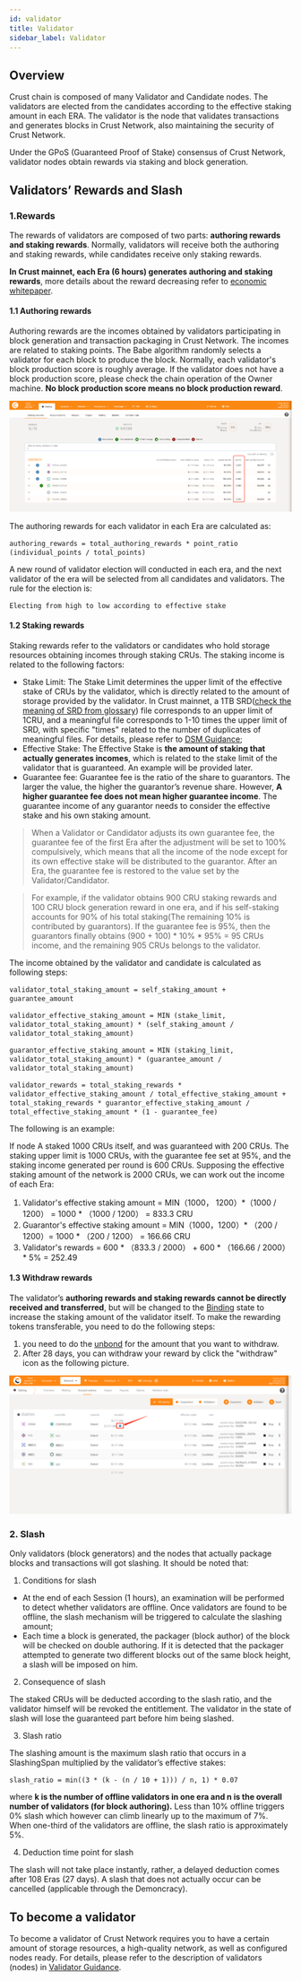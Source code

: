 ```yaml
---
id: validator
title: Validator
sidebar_label: Validator
---
```


## Overview

Crust chain is composed of many Validator and Candidate nodes. The validators are elected from the candidates according to the effective staking amount in each ERA. The validator is the node that validates transactions and generates blocks in Crust Network, also maintaining the security of Crust Network.

Under the GPoS (Guaranteed Proof of Stake) consensus of Crust Network, validator nodes obtain rewards via staking and block generation.

## Validators’ Rewards and Slash

### 1.Rewards

The rewards of validators are composed of two parts: **authoring rewards and staking rewards**. Normally, validators will receive both the authoring and staking rewards, while candidates receive only staking rewards.

**In Crust mainnet, each Era (6 hours) generates authoring and staking rewards**, more details about the reward decreasing refer to [economic whitepaper](https://crust-data.oss-cn-shanghai.aliyuncs.com/crust-home/whitepapers/ecowhitepaper_en.pdf).

#### 1.1 Authoring rewards

Authoring rewards are the incomes obtained by validators participating in block generation and transaction packaging in Crust Network. The incomes are related to staking points. The Babe algorithm randomly selects a validator for each block to produce the block. Normally, each validator's block production score is roughly average. If the validator does not have a block production score, please check the chain operation of the Owner machine. **No block production score means no block production reward**.

![staking_points](assets/gpos/staking_points.jpg)

The authoring rewards for each validator in each Era are calculated as:

```shell
authoring_rewards = total_authoring_rewards * point_ratio (individual_points / total_points)
```

A new round of validator election will conducted in each era, and the next validator of the era will be selected from all candidates and validators. The rule for the election is:

```shell
Electing from high to low according to effective stake 
```

#### 1.2 Staking rewards

Staking rewards refer to the validators or candidates who hold storage resources obtaining incomes through staking CRUs. The staking income is related to the following factors:

- Stake Limit: The Stake Limit determines the upper limit of the effective stake of CRUs by the validator, which is directly related to the amount of storage provided by the validator. In Crust mainnet, a 1TB SRD([check the meaning of SRD from glossary](glossary.md)) file corresponds to an upper limit of 1CRU, and a meaningful file corresponds to 1-10 times the upper limit of SRD, with specific "times" related to the number of duplicates of meaningful files. For details, please refer to [DSM Guidance](DSM.md);
- Effective Stake: The Effective Stake is **the amount of staking that actually generates incomes**, which is related to the stake limit of the validator that is guaranteed. An example will be provided later.
- Guarantee fee: Guarantee fee is the ratio of the share to guarantors. The larger the value, the higher the guarantor’s revenue share. However, **A higher guarantee fee does not mean higher guarantee income**. The guarantee income of any guarantor needs to consider the effective stake and his own staking amount.

> When a Validator or Candidator adjusts its own guarantee fee, the guarantee fee of the first Era after the adjustment will be set to 100% compulsively, which means that all the income of the node except for its own effective stake will be distributed to the guarantor. After an Era, the guarantee fee is restored to the value set by the Validator/Candidator.

> For example, if the validator obtains 900 CRU staking rewards and 100 CRU block generation reward in one era, and if his self-staking accounts for 90% of his total staking(The remaining 10% is contributed by guarantors). If the guarantee fee is 95%, then the guarantors finally obtains (900 + 100) * 10% * 95% = 95 CRUs income, and the remaining 905 CRUs belongs to the validator.

The income obtained by the validator and candidate is calculated as following steps:

```shell
validator_total_staking_amount = self_staking_amount + guarantee_amount
```

```shell
validator_effective_staking_amount = MIN (stake_limit, validator_total_staking_amount) * (self_staking_amount / validator_total_staking_amount)
```

```shell
guarantor_effective_staking_amount = MIN (staking_limit, validator_total_staking_amount) * (guarantee_amount / validator_total_staking_amount)
```

```shell
validator_rewards = total_staking_rewards * validator_effective_staking_amount / total_effective_staking_amount + total_staking_rewards * guarantor_effective_staking_amount / total_effective_staking_amount * (1 - guarantee_fee)
```

The following is an example:

If node A staked 1000 CRUs itself, and was guaranteed with 200 CRUs. The staking upper limit is 1000 CRUs, with the guarantee fee set at 95%, and the staking income generated per round is 600 CRUs. Supposing the effective staking amount of the network is 2000 CRUs, we can work out the income of each Era:

1. Validator's effective staking amount = MIN（1000， 1200）*（1000 / 1200） = 1000 * （1000 / 1200） = 833.3 CRU
2. Guarantor's effective staking amount = MIN（1000，1200）* （200 / 1200）= 1000 * （200 / 1200） = 166.66 CRU
3. Validator's rewards = 600 * （833.3 / 2000） + 600 * （166.66 / 2000） * 5% = 252.49

#### 1.3 Withdraw rewards

The validator’s **authoring rewards and staking rewards cannot be directly received and transferred**, but will be changed to the [Binding](new-bond.md) state to increase the staking amount of the validator itself. To make the rewarding tokens transferable, you need to do the following steps:

1. you need to do the [unbond](https://wiki.crust.network/docs/en/validatorGuidance#32-decrease-the-amount-of-self-staked-token) for the amount that you want to withdraw.
2. After 28 days, you can withdraw your reward by click the "withdraw" icon as the following picture.

![withdraw](assets/mining/withdraw.png)

### 2. Slash

Only validators (block generators) and the nodes that actually package blocks and transactions will got slashing. It should be noted that:

1. Conditions for slash

- At the end of each Session (1 hours), an examination will be performed to detect whether validators are offline. Once validators are found to be offline, the slash mechanism will be triggered to calculate the slashing amount;
- Each time a block is generated, the packager (block author) of the block will be checked on double authoring. If it is detected that the packager attempted to generate two different blocks out of the same block height, a slash will be imposed on him.

2. Consequence of slash

The staked CRUs will be deducted according to the slash ratio, and the validator himself will be revoked the entitlement. The validator in the state of slash will lose the guaranteed part before him being slashed.

3. Slash ratio

The slashing amount is the maximum slash ratio that occurs in a SlashingSpan multiplied by the validator’s effective stakes:

```shell
slash_ratio = min((3 * (k - (n / 10 + 1))) / n, 1) * 0.07
```

where **k is the number of offline validators in one era and n is the overall number of validators (for block authoring).** Less than 10% offline triggers 0% slash which however can climb linearly up to the maximum of 7%. When one-third of the validators are offline, the slash ratio is approximately 5%.

4. Deduction time point for slash

The slash will not take place instantly, rather, a delayed deduction comes after 108 Eras (27 days). A slash that does not actually occur can be cancelled (applicable through the Demoncracy).

## To become a validator

To become a validator of Crust Network requires you to have a certain amount of storage resources, a high-quality network, as well as configured nodes ready. For details, please refer to the description of validators (nodes) in [Validator Guidance](validatorGuidance.md).
